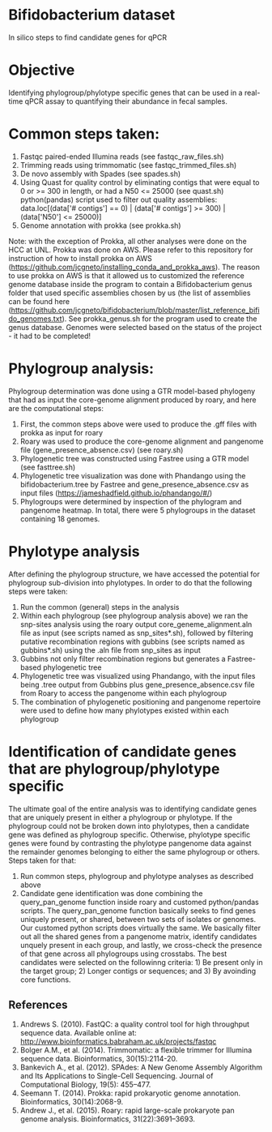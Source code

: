# Bifidobacterium dataset
In silico steps to find candidate genes for qPCR 

# Objective

Identifying phylogroup/phylotype specific genes that can be used in a real-time qPCR assay to quantifying their abundance
in fecal samples.

# Common steps taken:

1. Fastqc paired-ended Illumina reads (see fastqc_raw_files.sh)
2. Trimming reads using trimmomatic (see fastqc_trimmed_files.sh)
3. De novo assembly with Spades (see spades.sh)
4. Using Quast for quality control by eliminating contigs that were equal to 0 or >= 300 in length, or had a N50 <= 25000
        (see quast.sh)
        python(pandas) script used to filter out quality assemblies:
        data.loc[(data['# contigs'] == 0) | (data['# contigs'] >= 300) | (data['N50'] <= 25000)]
5. Genome annotation with prokka (see prokka.sh)

Note: with the exception of Prokka, all other analyses were done on the HCC at UNL. Prokka was done on AWS. Please refer to this repository for instruction of how to install prokka on AWS (https://github.com/jcgneto/installing_conda_and_prokka_aws). The reason to use prokka on AWS is that it allowed us to customized the reference genome database inside the program to contain a Bifidobacterium genus folder that used specific assemblies chosen by us (the list of assemblies can be found here (https://github.com/jcgneto/bifidobacterium/blob/master/list_reference_bifido_genomes.txt).
See prokka_genus.sh for the program used to create the genus database. Genomes were selected based on the status of the project - it had to be completed!

# Phylogroup analysis:

Phylogroup determination was done using a GTR model-based phylogeny that had as input the core-genome alignment produced
by roary, and here are the computational steps:

1. First, the common steps above were used to produce the .gff files with prokka as input for roary
2. Roary was used to produce the core-genome alignment and pangenome file (gene_presence_absence.csv) (see roary.sh)
3. Phylogenetic tree was constructed using Fastree using a GTR model (see fasttree.sh)
4. Phylogenetic tree visualization was done with Phandango using the bifidobacterium.tree by Fastree and
    gene_presence_absence.csv as input files (https://jameshadfield.github.io/phandango/#/)
5. Phylogroups were determined by inspection of the phylogram and pangenome heatmap. In total, there were 5 phylogroups in
    the dataset containing 18 genomes.

# Phylotype analysis

After defining the phylogroup structure, we have accessed the potential for phylogroup sub-division into phylotypes.
In order to do that the following steps were taken:

1. Run the common (general) steps in the analysis
2. Within each phylogroup (see phylogroup analysis above) we ran the snp-sites analysis using the roary output core_geneme_alignment.aln file 
    as input (see scripts named as snp_sites*.sh),
    followed by filtering putative recombination regions with gubbins (see scripts named as gubbins*.sh) using the 
    .aln file from snp_sites as input
3. Gubbins not only filter recombination regions but generates a Fastree-based phylogenetic tree
4. Phylogenetic tree was visualized using Phandango, with the input files being .tree output from Gubbins plus
    gene_presence_absence.csv file from Roary to access the pangenome within each phylogroup
5. The combination of phylogenetic positioning and pangenome repertoire were used to define how many phylotypes existed
    within each phylogroup
    
# Identification of candidate genes that are phylogroup/phylotype specific 

The ultimate goal of the entire analysis was to identifying candidate genes that are uniquely present in either a
phylogroup or phylotype. If the phylogroup could not be broken down into phylotypes, then a candidate gene was defined as
phylogroup specific. Otherwise, phylotype specific genes were found by contrasting the phylotype pangenome data against the remainder genomes belonging to either the same phylogroup or others. Steps taken for that:

1. Run common steps, phylogroup and phylotype analyses as described above
2. Candidate gene identification was done combining the query_pan_genome function inside roary and customed python/pandas scripts. The query_pan_genome function basically seeks to find genes uniquely present, or shared, between two sets of isolates or genomes. Our customed python scripts does virtually the same. We basically filter out all the shared genes from a pangenome matrix, identify candidates unquely present in each group, and lastly, we cross-check the presence of that gene across all phylogroups using crosstabs. The best candidates were selected on the followinng criteria: 1) Be present only in the target group; 2) Longer contigs or sequences; and 3) By avoinding core functions.

## References

1. Andrews S. (2010). FastQC: a quality control tool for high throughput sequence data. Available online at: http://www.bioinformatics.babraham.ac.uk/projects/fastqc
2. Bolger A.M., et al. (2014). Trimmomatic: a flexible trimmer for Illumina sequence data. Bioinformatics, 30(15):2114-20. 
3. Bankevich A., et al. (2012). SPAdes: A New Genome Assembly Algorithm and Its Applications to Single-Cell Sequencing. Journal of Computational Biology, 19(5): 455–477.
4. Seemann T. (2014). Prokka: rapid prokaryotic genome annotation. Bioinformatics, 30(14):2068-9.
5. Andrew J., et al. (2015). Roary: rapid large-scale prokaryote pan genome analysis. Bioinformatics, 31(22):3691–3693.
